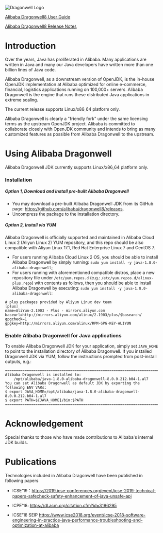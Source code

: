 ![Dragonwell Logo](https://raw.githubusercontent.com/wiki/alibaba/dragonwell8/images/dragonwell_std_txt_horiz.png)

[Alibaba Dragonwell8 User Guide](https://github.com/alibaba/dragonwell8/wiki/Alibaba-Dragonwell8-User-Guide)

[Alibaba Dragonwell8 Release Notes](https://github.com/alibaba/dragonwell8/wiki/Alibaba-Dragonwell8-Release-Notes)

# Introduction

Over the years, Java has proliferated in Alibaba. Many applications are written in Java and many our Java developers have written more than one billion lines of Java code.

Alibaba Dragonwell, as a downstream version of OpenJDK, is the in-house OpenJDK implementation at Alibaba optimized for online e-commerce, financial, logistics applications running on 100,000+ servers. Alibaba Dragonwell is the engine that runs these distributed Java applications in extreme scaling.

The current release supports Linux/x86_64 platform only.

Alibaba Dragonwell is clearly a "friendly fork" under the same licensing terms as the upstream OpenJDK project. Alibaba is committed to collaborate closely with OpenJDK community and intends to bring as many customized features as possible from Alibaba Dragonwell to the upstream.

# Using Alibaba Dragonwell

Alibaba Dragonwell JDK currently supports Linux/x86_64 platform only.

### Installation

##### Option 1, Download and install pre-built Alibaba Dragonwell

* You may download a pre-built Alibaba Dragonwell JDK from its GitHub page:
https://github.com/alibaba/dragonwell8/releases.
* Uncompress the package to the installation directory.

##### Option 2, Install via YUM

Alibaba Dragonwell is officially supported and maintained in Alibaba Cloud Linux 2 (Aliyun Linux 2) YUM repository, and this repo should be also compatible with Aliyun Linux 17.1, Red Hat Enterprise Linux 7 and CentOS 7.

* For users running Alibaba Cloud Linux 2 OS, you should be able to install Alibaba Dragonwell by simply running: `sudo yum install -y java-1.8.0-alibaba-dragonwell`;
* For users running with aforementioned compatible distros, place a new repository file under `/etc/yum.repos.d` (e.g.: `/etc/yum.repos.d/alinux-plus.repo`) with contents as follows, then you should be able to install Alibaba Dragonwell by executing: `sudo yum install -y java-1.8.0-alibaba-dragonwell`:
```
# plus packages provided by Aliyun Linux dev team
[plus]
name=AliYun-2.1903 - Plus - mirrors.aliyun.com
baseurl=http://mirrors.aliyun.com/alinux/2.1903/plus/$basearch/
gpgcheck=1
gpgkey=http://mirrors.aliyun.com/alinux/RPM-GPG-KEY-ALIYUN
```

### Enable Alibaba Dragonwell for Java applications

To enable Alibaba Dragonwell JDK for your application, simply set `JAVA_HOME` to point to the installation directory of Alibaba Dragonwell. If you installed Dragonwell JDK via YUM, follow the instructions prompted from post-install outputs, e.g.:

```
=======================================================================
Alibaba Dragonwell is installed to:
    /opt/alibaba/java-1.8.0-alibaba-dragonwell-8.0.0.212.b04-1.al7
You can set Alibaba Dragonwell as default JDK by exporting the
following ENV VARs:
$ export JAVA_HOME=/opt/alibaba/java-1.8.0-alibaba-dragonwell-8.0.0.212.b04-1.al7
$ export PATH=${JAVA_HOME}/bin:$PATH
=======================================================================
```

# Acknowledgement

Special thanks to those who have made contributions to Alibaba's internal JDK builds.

# Publications

Technologies included in Alibaba Dragonwell have been published in following papers

* ICSE'19：https://2019.icse-conferences.org/event/icse-2019-technical-papers-safecheck-safety-enhancement-of-java-unsafe-api

* ICPE'18: https://dl.acm.org/citation.cfm?id=3186295

* ICSE'18 SEIP  https://www.icse2018.org/event/icse-2018-software-engineering-in-practice-java-performance-troubleshooting-and-optimization-at-alibaba
